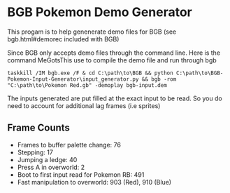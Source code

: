 # BGB Pokemon Demo Generator
This progam is to help genenerate demo files for BGB (see bgb.html#demorec included with BGB)

Since BGB only accepts demo files through the command line. Here is the command MeGotsThis use to compile the demo file and run through bgb
```
taskkill /IM bgb.exe /F & cd C:\path\to\BGB && python C:\path\to\BGB-Pokemon-Input-Generator\input_generator.py && bgb -rom "C:\path\to\Pokemon Red.gb" -demoplay bgb-input.dem
```

The inputs generated are put filled at the exact input to be read. So you do need to account for additional lag frames (i.e sprites)

## Frame Counts
- Frames to buffer palette change: 76
- Stepping: 17
- Jumping a ledge: 40
- Press A in overworld: 2
- Boot to first input read for Pokemon RB: 491
- Fast manipulation to overworld: 903 (Red), 910 (Blue)
